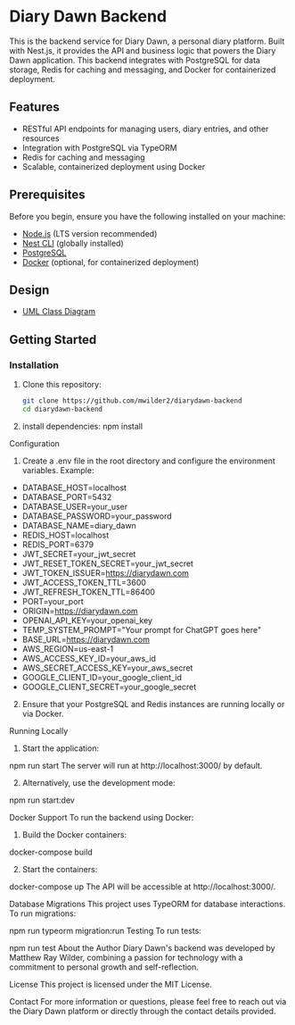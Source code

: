 # Diary Dawn Backend

This is the backend service for Diary Dawn, a personal diary platform. Built with Nest.js, it provides the API and business logic that powers the Diary Dawn application. This backend integrates with PostgreSQL for data storage, Redis for caching and messaging, and Docker for containerized deployment.

## Features
- RESTful API endpoints for managing users, diary entries, and other resources
- Integration with PostgreSQL via TypeORM
- Redis for caching and messaging
- Scalable, containerized deployment using Docker

## Prerequisites
Before you begin, ensure you have the following installed on your machine:
- [Node.js](https://nodejs.org/) (LTS version recommended)
- [Nest CLI](https://docs.nestjs.com/cli/overview) (globally installed)
- [PostgreSQL](https://www.postgresql.org/)
- [Docker](https://www.docker.com/) (optional, for containerized deployment)

## Design
- [UML Class Diagram](./diarydawn-uml.png)

## Getting Started

### Installation
1. Clone this repository:
   ```bash
   git clone https://github.com/mwilder2/diarydawn-backend
   cd diarydawn-backend

2. install dependencies:
npm install

Configuration
1. Create a .env file in the root directory and configure the environment variables. Example:

- DATABASE_HOST=localhost
- DATABASE_PORT=5432
- DATABASE_USER=your_user
- DATABASE_PASSWORD=your_password
- DATABASE_NAME=diary_dawn
- REDIS_HOST=localhost
- REDIS_PORT=6379
- JWT_SECRET=your_jwt_secret
- JWT_RESET_TOKEN_SECRET=your_jwt_secret
- JWT_TOKEN_ISSUER=https://diarydawn.com
- JWT_ACCESS_TOKEN_TTL=3600
- JWT_REFRESH_TOKEN_TTL=86400
- PORT=your_port
- ORIGIN=https://diarydawn.com
- OPENAI_API_KEY=your_openai_key
- TEMP_SYSTEM_PROMPT="Your prompt for ChatGPT goes here"
- BASE_URL=https://diarydawn.com
- AWS_REGION=us-east-1
- AWS_ACCESS_KEY_ID=your_aws_id
- AWS_SECRET_ACCESS_KEY=your_aws_secret
- GOOGLE_CLIENT_ID=your_google_client_id
- GOOGLE_CLIENT_SECRET=your_google_secret

2. Ensure that your PostgreSQL and Redis instances are running locally or via Docker.

Running Locally
1. Start the application:

npm run start
The server will run at http://localhost:3000/ by default.

2. Alternatively, use the development mode:

npm run start:dev

Docker Support
To run the backend using Docker:
1. Build the Docker containers:

docker-compose build

2. Start the containers:

docker-compose up
The API will be accessible at http://localhost:3000/.

Database Migrations
This project uses TypeORM for database interactions. To run migrations:


npm run typeorm migration:run
Testing
To run tests:


npm run test
About the Author
Diary Dawn's backend was developed by Matthew Ray Wilder, combining a passion for technology with a commitment to personal growth and self-reflection.

License
This project is licensed under the MIT License.

Contact
For more information or questions, please feel free to reach out via the Diary Dawn platform or directly through the contact details provided.
